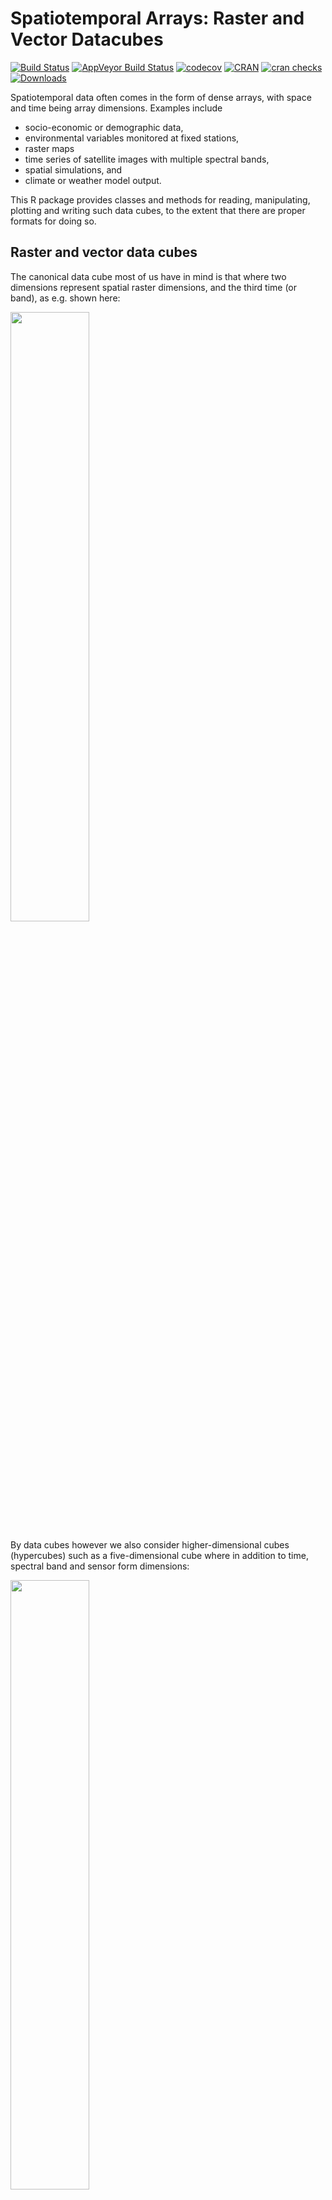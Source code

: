 
<!-- README.md is generated from README.Rmd. Please edit that file - rmarkdown::render('README.Rmd', output_format = 'github_document', output_file = 'README.md') -->

# Spatiotemporal Arrays: Raster and Vector Datacubes

[![Build
Status](https://travis-ci.org/r-spatial/stars.png?branch=master)](https://travis-ci.org/r-spatial/stars)
[![AppVeyor Build
Status](https://ci.appveyor.com/api/projects/status/github/r-spatial/stars?branch=master&svg=true)](https://ci.appveyor.com/project/edzerpebesma/stars)
[![codecov](https://codecov.io/gh/r-spatial/stars/branch/master/graph/badge.svg)](https://codecov.io/gh/r-spatial/stars)
[![CRAN](https://www.r-pkg.org/badges/version/stars)](https://cran.r-project.org/package=stars)
[![cran
checks](https://cranchecks.info/badges/worst/stars)](https://cran.r-project.org/web/checks/check_results_stars.html)
[![Downloads](https://cranlogs.r-pkg.org/badges/stars?color=brightgreen)](https://www.r-pkg.org/pkg/stars)

Spatiotemporal data often comes in the form of dense arrays, with space
and time being array dimensions. Examples include

  - socio-economic or demographic data,
  - environmental variables monitored at fixed stations,
  - raster maps
  - time series of satellite images with multiple spectral bands,
  - spatial simulations, and
  - climate or weather model output.

This R package provides classes and methods for reading, manipulating,
plotting and writing such data cubes, to the extent that there are
proper formats for doing so.

## Raster and vector data cubes

The canonical data cube most of us have in mind is that where two
dimensions represent spatial raster dimensions, and the third time (or
band), as e.g. shown
here:

<img src="https://raw.githubusercontent.com/r-spatial/stars/master/images/cube1.png" width="50%" />

By data cubes however we also consider higher-dimensional cubes
(hypercubes) such as a five-dimensional cube where in addition to time,
spectral band and sensor form
dimensions:

<img src="https://raw.githubusercontent.com/r-spatial/stars/master/images/cube2.png" width="50%" />

or lower-dimensional cubes such as a raster image:

``` r
suppressPackageStartupMessages(library(dplyr))
library(stars)
# Loading required package: abind
# Loading required package: sf
# Linking to GEOS 3.7.2, GDAL 2.4.2, PROJ 5.2.0
tif = system.file("tif/L7_ETMs.tif", package = "stars")
read_stars(tif) %>%
  slice(index = 1, along = "band") %>%
  plot()
```

![](man/figures/README-plot1-1.png)<!-- -->

<img src="https://raw.githubusercontent.com/r-spatial/stars/master/images/plot1-1.png" width="50%" />

Raster data do not need to be regular and aligned with North/East, and
package `stars` supports besides *regular* also *rotated*, *sheared*,
*rectilinear* and *curvilinear*
rasters:

![](man/figures/README-plot2-1.png)<!-- -->

<img src="https://raw.githubusercontent.com/r-spatial/stars/master/images/plot2-1.png" width="50%" />

Vector data cubes arise when we do not have two regularly discretized
spatial dimensions, but a single dimension indicating spatial feature
geometries, such as polygons (e.g. denoting administrative
regions):

<img src="https://raw.githubusercontent.com/r-spatial/stars/master/images/cube3.png" width="50%" />

or points (e.g. denoting sensor
locations):

<img src="https://raw.githubusercontent.com/r-spatial/stars/master/images/cube4.png" width="50%" />

## NetCDF, GDAL

`stars` provides two functions to read data: `read_ncdf` and
`read_stars`, where the latter reads through GDAL. (In the future, both
will be integrated in `read_stars`.) For reading NetCDF files, package
`RNetCDF` is used, for reading through GDAL, package `sf` provides the
binary linking to GDAL.

For vector and raster operations, `stars` uses as much as possible the
routines available in GDAL and PROJ (e.g. `st_transform`, `rasterize`,
`polygonize`, `warp`). Read more about this in the vignette on
[vector-raster conversions, reprojection,
warping](https://r-spatial.github.io/stars/articles/stars5.html).

## Out-of-memory (on-disk) rasters

Package `stars` provides `stars_proxy` objects (currently only when read
through GDAL), which contain only the dimensions metadata and pointers
to the files on disk. These objects work lazily: reading and processing
data is postponed to the moment that pixels are really needed (at plot
time, or when writing to disk), and is done at the lowest spatial
resolution possible that still fulfills the resolution of the graphics
device. More details are found in the [stars proxy
vignette](https://r-spatial.github.io/stars/articles/stars2.html).

The following methods are currently available for `stars_proxy` objects:

``` r
methods(class = "stars_proxy")
#  [1] [              adrop          aggregate      aperm         
#  [5] as.data.frame  c              coerce         dim           
#  [9] initialize     Math           merge          Ops           
# [13] plot           predict        print          show          
# [17] slotsFromS3    split          st_apply       st_as_stars   
# [21] st_crop        st_redimension write_stars   
# see '?methods' for accessing help and source code
```

## Raster and vector time series analysis example

In the following, a curvilinear grid with hourly precipitation values of
a hurricane is imported and the first 12 time steps are plotted:

``` r
prec_file = system.file("nc/test_stageiv_xyt.nc", package = "stars")
(prec = read_ncdf(prec_file, curvilinear = c("lon", "lat"), ignore_bounds = TRUE))
# no 'var' specified, using Total_precipitation_surface_1_Hour_Accumulation
# other available variables:
#  time_bounds, lon, lat, time
# No projection information found in nc file. 
#  Coordinate variable units found to be degrees, 
#  assuming WGS84 Lat/Lon.
# stars object with 3 dimensions and 1 attribute
# attribute(s):
#  Total_precipitation_surface_1_Hour_Accumulation [kg/m^2]
#  Min.   :  0.000                                         
#  1st Qu.:  0.000                                         
#  Median :  0.750                                         
#  Mean   :  4.143                                         
#  3rd Qu.:  4.630                                         
#  Max.   :163.750                                         
# dimension(s):
#      from  to                  offset   delta                       refsys
# x       1  87                      NA      NA +proj=longlat +datum=WGS8...
# y       1 118                      NA      NA +proj=longlat +datum=WGS8...
# time    1  23 2018-09-13 18:30:00 UTC 1 hours                      POSIXct
#      point                         values    
# x       NA [87x118] -80.6113,...,-74.8822 [x]
# y       NA   [87x118] 32.4413,...,37.6193 [y]
# time    NA                           NULL    
# curvilinear grid
sf::read_sf(system.file("gpkg/nc.gpkg", package = "sf"), "nc.gpkg") %>%
  st_transform(st_crs(prec)) -> nc # transform from NAD27 to WGS84
nc_outline = st_union(st_geometry(nc))
plot_hook = function() plot(nc_outline, border = 'red', add = TRUE)
prec %>%
  slice(index = 1:12, along = "time") %>%
  plot(downsample = c(5, 5, 1), hook = plot_hook)
```

![](man/figures/README-plot3-1.png)<!-- -->
<img src="https://raw.githubusercontent.com/r-spatial/stars/master/images/plot3-1.png" width="50%" />

and next, intersected with with the counties of North Carolina, where
the maximum precipitation intensity was obtained per county, and
plotted:

``` r
a = aggregate(prec, by = nc, FUN = max)
# although coordinates are longitude/latitude, st_intersects assumes that they are planar
# although coordinates are longitude/latitude, st_intersects assumes that they are planar
plot(a, max.plot = 23, border = 'grey', lwd = .5)
```

![](man/figures/README-plot4-1.png)<!-- -->
<img src="https://raw.githubusercontent.com/r-spatial/stars/master/images/plot4-1.png" width="50%" />

We can integrate over (reduce) time, for instance to find out *when* the
maximum precipitation occurred. The following code finds the time index,
and then the corresponding time value:

``` r
index_max = function(x) ifelse(all(is.na(x)), NA, which.max(x))
st_apply(a, "geometry", index_max) %>%
  mutate(when = st_get_dimension_values(a, "time")[.$index_max]) %>%
  select(when) %>%
  plot(key.pos = 1, main = "time of maximum precipitation")
```

![](man/figures/README-plot5-1.png)<!-- -->
<img src="https://raw.githubusercontent.com/r-spatial/stars/master/images/plot5-1.png" width="50%" />

## Other packages for data cubes

### [`gdalcubes`](https://github.com/appelmar/gdalcubes_R/)

Package `gdalcubes` can be used to create data cubes (or functions from
them) from image collections, sets of multi-band images with varying

  - spatial resolution
  - spatial extent
  - coordinate reference systems (e.g., spread over multiple UTM zones)
  - observation times

and does this by resampling and/or aggregating over space and/or time.
It reuses GDAL VRT’s and gdalwarp for spatial resampling and/or warping,
and handles temporal resampling or aggregation itself.

### [`ncdfgeom`](https://github.com/USGS-R/ncdfgeom)

`ncdfgeom` reads and writes vector data cubes from and to netcdf files
in a standards-compliant way.

### [`raster`](https://github.com/rspatial/raster/)

Package `raster` is a powerful package for handling raster maps and
stacks of raster maps both in memory and on disk, but does not address

  - non-raster time series,
  - multi-attribute rasters time series
  - rasters with mixed type attributes (e.g., numeric, logical, factor,
    POSIXct)
  - rectilinear or curvilinear rasters

A list of `stars` commands matching existing `raster` commands is found
in this
[wiki](https://github.com/r-spatial/stars/wiki/How-%60raster%60-functions-map-to-%60stars%60-functions).
A list of translations in the opposite direction (from `stars` to
`raster`) still needs to be made.

## Other `stars` resources:

  - blog posts: [first](https://r-spatial.org/r/2017/11/23/stars1.html),
    [second](https://www.r-spatial.org/r/2018/03/22/stars2.html),
    [third](https://www.r-spatial.org/r/2018/03/23/stars3.html)
  - vignettes:
    [first](https://r-spatial.github.io/stars/articles/stars1.html),
    [second](https://r-spatial.github.io/stars/articles/stars2.html),
    [third](https://r-spatial.github.io/stars/articles/stars3.html),
    [fourth](https://r-spatial.github.io/stars/articles/stars4.html),
    [fifth](https://r-spatial.github.io/stars/articles/stars5.html)
  - the original [R Consortium
    proposal](https://github.com/edzer/stars/blob/master/PROPOSAL.md).

### Acknowledgment

This project has been realized with financial
[support](https://www.r-consortium.org/blog/2017/04/03/q1-2017-isc-grants)
from the

<a href="https://www.r-consortium.org/projects/awarded-projects">
<img src="http://pebesma.staff.ifgi.de/RConsortium_Horizontal_Pantone.png" width="400">
</a>
